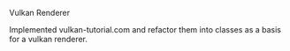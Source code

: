 Vulkan Renderer

Implemented vulkan-tutorial.com and refactor them into classes as a basis for a vulkan renderer. 
